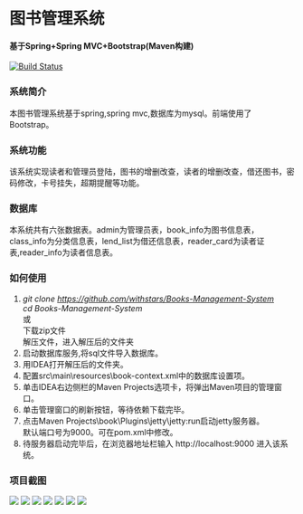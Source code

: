# 图书管理系统
#### 基于Spring+Spring MVC+Bootstrap(Maven构建)
[![Build Status](https://travis-ci.org/withstars/Books-Management-System.svg?branch=master)](https://travis-ci.org/withstars/Books-Management-System)
### 系统简介
本图书管理系统基于spring,spring mvc,数据库为mysql。前端使用了Bootstrap。 
### 系统功能
该系统实现读者和管理员登陆，图书的增删改查，读者的增删改查，借还图书，密码修改，卡号挂失，超期提醒等功能。
### 数据库
本系统共有六张数据表。admin为管理员表，book_info为图书信息表，class_info为分类信息表，lend_list为借还信息表，reader_card为读者证表,reader_info为读者信息表。
### 如何使用
1. *git clone https://github.com/withstars/Books-Management-System* <br/>
	*cd  Books-Management-System*<br/>
	或<br/>
	下载zip文件<br/>
	解压文件，进入解压后的文件夹 <br/>
2. 启动数据库服务,将sql文件导入数据库。
3. 用IDEA打开解压后的文件夹。
4. 配置src\main\resources\book-context.xml中的数据库设置项。
5. 单击IDEA右边侧栏的Maven Projects选项卡，将弹出Maven项目的管理窗口。
7. 单击管理窗口的刷新按钮，等待依赖下载完毕。
8. 点击Maven Projects\book\Plugins\jetty\jetty:run启动jetty服务器。<br/>
   默认端口号为9000。可在pom.xml中修改。
9. 待服务器启动完毕后，在浏览器地址栏输入 http://localhost:9000 进入该系统。
### 项目截图
<img src="https://github.com/ValueStar/Books-Management-System/blob/master/preview/7.PNG">
<img src="https://github.com/ValueStar/Books-Management-System/blob/master/preview/1.PNG">
<img src="https://github.com/ValueStar/Books-Management-System/blob/master/preview/2.PNG">
<img src="https://github.com/ValueStar/Books-Management-System/blob/master/preview/3.PNG">
<img src="https://github.com/ValueStar/Books-Management-System/blob/master/preview/4.PNG">
<img src="https://github.com/ValueStar/Books-Management-System/blob/master/preview/5.PNG">
<img src="https://github.com/ValueStar/Books-Management-System/blob/master/preview/6.PNG">
